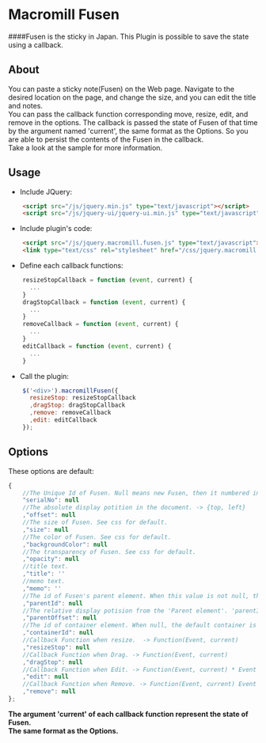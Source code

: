 Macromill Fusen
===============

####Fusen is the sticky in Japan. This Plugin is possible to save the state using a callback.

About
-----------
You can paste a sticky note(Fusen) on the Web page.
Navigate to the desired location on the page, and change the size, and you can edit the title and notes.  
You can pass the callback function corresponding move, resize, edit, and remove in the options.
The callback is passed the state of Fusen of that time by the argument named 'current', the same format as the Options.
So you are able to persist the contents of the Fusen in the callback.  
Take a look at the sample for more information.

Usage
-----------

* Include JQuery:

```html
    <script src="/js/jquery.min.js" type="text/javascript"></script>
    <script src="/js/jquery-ui/jquery-ui.min.js" type="text/javascript"></script>
```  

* Include plugin's code:

```html
    <script src="/js/jquery.macromill.fusen.js" type="text/javascript"></script>
    <link type="text/css" rel="stylesheet" href="/css/jquery.macromill.fusen.css" />
```  

* Define each callback functions:

```javascript
    resizeStopCallback = function (event, current) {
      ...
    }
    dragStopCallback = function (event, current) {
      ...
    }
    removeCallback = function (event, current) {
      ...
    }
    editCallback = function (event, current) {
      ...
    }
```  

* Call the plugin:

```javascript
    $('<div>').macromillFusen({
      resizeStop: resizeStopCallback
      ,dragStop: dragStopCallback
      ,remove: removeCallback
      ,edit: editCallback
    });
```  

Options
-----------

These options are default:  

```javascript
{
    //The Unique Id of Fusen. Null means new Fusen, then it numbered in this program.
    "serialNo": null
    //The absolute display potition in the document. -> {top, left}
    ,"offset": null
    //The size of Fusen. See css for default.
    ,"size": null
    //The color of Fusen. See css for default.
    ,"backgroundColor": null
    //The transparency of Fusen. See css for default.
    ,"opacity": null
    //title text.
    ,"title": ''
    //memo text.
    ,"memo": ''
    //The id of Fusen's parent element. When this value is not null, the display position are set as  parent + parentOffset.
    ,"parentId": null
    //The relative display potision from the 'Parent element'. 'parentId' is necessary. This is prior than 'offset'. -> {top, left}
    ,"parentOffset": null
    //The id of container element. When null, the default container is body element.
    ,"containerId": null
    //Callback Function when resize.  -> Function(Event, current)
    ,"resizeStop": null
    //Callback Function when Drag. -> Function(Event, current)
    ,"dragStop": null
    //Callback Function when Edit. -> Function(Event, current) * Event is dummy.
    ,"edit": null
    //Callback Function when Remove. -> Function(Event, current) Event is dummy.
    ,"remove": null
};
```  
**The argument 'current' of each callback function represent the state of Fusen.**  
**The same format as the Options.**

